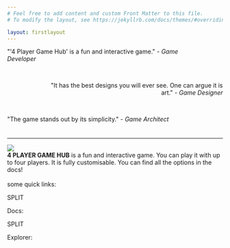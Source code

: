 ```yaml
---
# Feel free to add content and custom Front Matter to this file.
# To modify the layout, see https://jekyllrb.com/docs/themes/#overriding-theme-defaults

layout: firstlayout
---
```


<p style="text-align: left;width: 80%">
	"'4 Player Game Hub' is a fun and interactive game." - <span style="font-style: italic">Game Developer</span>
</p>
<br>
<p style="text-align: right;width: 80%; padding-left: 20%">
	"It has the best designs you will ever see. One can argue it is art." - <span style="font-style: italic">Game Designer</span>
</p>
<br>
<p style="text-align: left;width: 80%;margin-bottom: 36px">
	"The game stands out by its simplicity." - <span style="font-style: italic">Game Architect</span>
</p>

---
![]({{site.baseurl|append:"/assets/img/feature_graphic_small.png"}})
<br>
<span style="font-weight: bold">4 PLAYER GAME HUB</span> is a fun and interactive game. You can play it with up to four players. It is fully customisable. You can find all the options in the docs!
<br>
<br>
some quick links:

SPLIT

Docs:

SPLIT

Explorer: